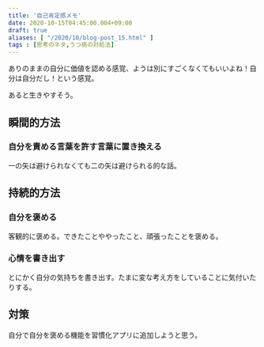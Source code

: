 ```yaml
---
title: '自己肯定感メモ'
date: 2020-10-15T04:45:00.004+09:00
draft: true
aliases: [ "/2020/10/blog-post_15.html" ]
tags : [思考のネタ,うつ病の対処法]
---
```


ありのままの自分に価値を認める感覚、ようは別にすごくなくてもいいよね！自分は自分だし！という感覚。

あると生きやすそう。



## 瞬間的方法


### 自分を責める言葉を許す言葉に置き換える

一の矢は避けられなくても二の矢は避けられる的な話。

## 持続的方法

### 自分を褒める
客観的に褒める。できたことややったこと、頑張ったことを褒める。

### 心情を書き出す
とにかく自分の気持ちを書き出す。たまに変な考え方をしていることに気付いたりする。

## 対策

自分で自分を褒める機能を習慣化アプリに追加しようと思う。